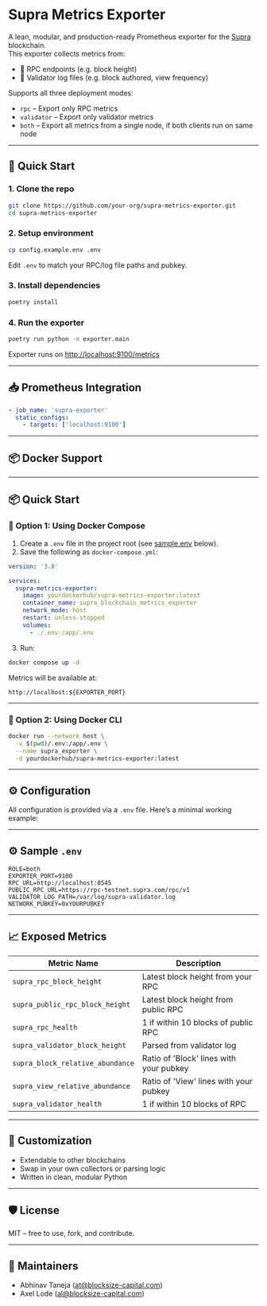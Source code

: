 # Supra Metrics Exporter

A lean, modular, and production-ready Prometheus exporter for the [Supra](https://supra.com/) blockchain.  
This exporter collects metrics from:

- 📡 RPC endpoints (e.g. block height)
- 📜 Validator log files (e.g. block authored, view frequency)

Supports all three deployment modes:
- `rpc` – Export only RPC metrics
- `validator` – Export only validator metrics
- `both` – Export all metrics from a single node, if both clients run on same node

---

## 🚀 Quick Start

### 1. Clone the repo

```bash
git clone https://github.com/your-org/supra-metrics-exporter.git
cd supra-metrics-exporter
```

### 2. Setup environment

```bash
cp config.example.env .env
```

Edit `.env` to match your RPC/log file paths and pubkey.

### 3. Install dependencies

```bash
poetry install
```

### 4. Run the exporter

```bash
poetry run python -m exporter.main
```

Exporter runs on [http://localhost:9100/metrics](http://localhost:9100/metrics)

---

## 📥 Prometheus Integration

```yaml
- job_name: 'supra-exporter'
  static_configs:
    - targets: ['localhost:9100']
```

---

## 📦 Docker Support

---

## 📦 Quick Start

### 🐳 Option 1: Using Docker Compose

1. Create a `.env` file in the project root (see [sample.env](#sampleenv) below).
2. Save the following as `docker-compose.yml`:

```yaml
version: '3.8'

services:
  supra-metrics-exporter:
    image: yourdockerhub/supra-metrics-exporter:latest
    container_name: supra_blockchain_metrics_exporter
    network_mode: host
    restart: unless-stopped
    volumes:
      - ./.env:/app/.env
```

3. Run:

```bash
docker compose up -d
```

Metrics will be available at:  
```
http://localhost:${EXPORTER_PORT}
```

---

### 🐳 Option 2: Using Docker CLI

```bash
docker run --network host \
  -v $(pwd)/.env:/app/.env \
  --name supra_exporter \
  -d yourdockerhub/supra-metrics-exporter:latest
```

---

## ⚙️ Configuration

All configuration is provided via a `.env` file. Here’s a minimal working example:


---

## ⚙️ Sample `.env`

```dotenv
ROLE=both
EXPORTER_PORT=9100
RPC_URL=http://localhost:8545
PUBLIC_RPC_URL=https://rpc-testnet.supra.com/rpc/v1
VALIDATOR_LOG_PATH=/var/log/supra-validator.log
NETWORK_PUBKEY=0xYOURPUBKEY
```

---

## 📈 Exposed Metrics

| Metric Name                      | Description                               |
|----------------------------------|-------------------------------------------|
| `supra_rpc_block_height`         | Latest block height from your RPC        |
| `supra_public_rpc_block_height` | Latest block height from public RPC      |
| `supra_rpc_health`              | 1 if within 10 blocks of public RPC      |
| `supra_validator_block_height`  | Parsed from validator log                |
| `supra_block_relative_abundance`| Ratio of 'Block' lines with your pubkey  |
| `supra_view_relative_abundance` | Ratio of 'View' lines with your pubkey   |
| `supra_validator_health`        | 1 if within 10 blocks of RPC             |

---

## 🔧 Customization

- Extendable to other blockchains
- Swap in your own collectors or parsing logic
- Written in clean, modular Python

---

## 🛡️ License

MIT – free to use, fork, and contribute.

---

## 👥 Maintainers

- Abhinav Taneja ([at@blocksize-capital.com](mailto:at@blocksize-capital.com))
- Axel Lode ([al@blocksize-capital.com](mailto:al@blocksize-capital.com))
